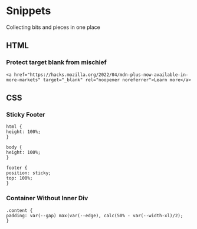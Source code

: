 # Snippets

Collecting bits and pieces in one place

## HTML

### Protect target blank from mischief

```
<a href="https://hacks.mozilla.org/2022/04/mdn-plus-now-available-in-more-markets" target="_blank" rel="noopener noreferrer">Learn more</a>
```

## CSS

### Sticky Footer

```
html {
height: 100%;
}

body {
height: 100%;
}

footer {
position: sticky;
top: 100%;
}
```

### Container Without Inner Div

```
.content {
padding: var(--gap) max(var(--edge), calc(50% - var(--width-xl)/2);
}
```
